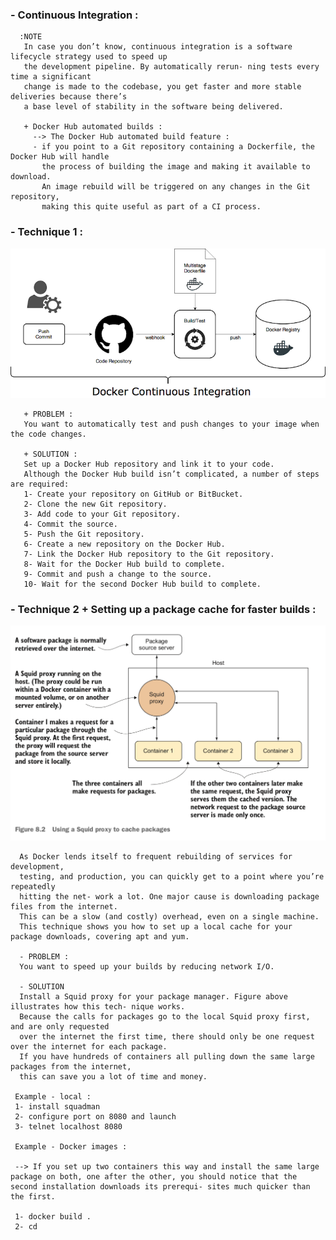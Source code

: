 ### - Continuous Integration :
      :NOTE
       In case you don’t know, continuous integration is a software lifecycle strategy used to speed up
       the development pipeline. By automatically rerun- ning tests every time a significant
       change is made to the codebase, you get faster and more stable deliveries because there’s
       a base level of stability in the software being delivered.

       + Docker Hub automated builds :
         --> The Docker Hub automated build feature :
         - if you point to a Git repository containing a Dockerfile, the Docker Hub will handle
           the process of building the image and making it available to download.
           An image rebuild will be triggered on any changes in the Git repository,
           making this quite useful as part of a CI process.


### - Technique 1 :

![ci](docker_ci.png)

       + PROBLEM :
       You want to automatically test and push changes to your image when the code changes.

       + SOLUTION :
       Set up a Docker Hub repository and link it to your code.
       Although the Docker Hub build isn’t complicated, a number of steps are required:
       1- Create your repository on GitHub or BitBucket.
       2- Clone the new Git repository.
       3- Add code to your Git repository.
       4- Commit the source.
       5- Push the Git repository.
       6- Create a new repository on the Docker Hub.
       7- Link the Docker Hub repository to the Git repository.
       8- Wait for the Docker Hub build to complete.
       9- Commit and push a change to the source.
       10- Wait for the second Docker Hub build to complete.

### - Technique 2 + Setting up a package cache for faster builds :

![cache](squid_proxy_cache.png)

      As Docker lends itself to frequent rebuilding of services for development,
      testing, and production, you can quickly get to a point where you’re repeatedly
      hitting the net- work a lot. One major cause is downloading package files from the internet.
      This can be a slow (and costly) overhead, even on a single machine.
      This technique shows you how to set up a local cache for your package downloads, covering apt and yum.

      - PROBLEM :
      You want to speed up your builds by reducing network I/O.

      - SOLUTION
      Install a Squid proxy for your package manager. Figure above illustrates how this tech- nique works.
      Because the calls for packages go to the local Squid proxy first, and are only requested
      over the internet the first time, there should only be one request over the internet for each package.
      If you have hundreds of containers all pulling down the same large packages from the internet,
      this can save you a lot of time and money.

     Example - local :
     1- install squadman
     2- configure port on 8080 and launch
     3- telnet localhost 8080

     Example - Docker images :

     --> If you set up two containers this way and install the same large package on both, one after the other, you should notice that the second installation downloads its prerequi- sites much quicker than the first.

     1- docker build .
     2- cd
